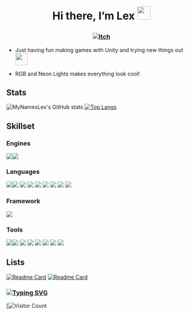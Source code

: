 # <p align="center"> Hi there, I’m Lex <img src="https://media.giphy.com/media/hvRJCLFzcasrR4ia7z/giphy.gif" width="35px"></p>

### <p align="center"> [![Itch](https://img.shields.io/badge/-itch.io-red?style=for-the-badge)](https://lexingto.itch.io/)</p>

- Just having fun making games with Unity and trying new things out <img height="32" width="32" src="https://unpkg.com/simple-icons@v5/icons/unity.svg" />

- RGB and Neon Lights makes everything look cool!

## Stats

![MyNamesLex's GitHub stats](https://github-readme-stats.vercel.app/api?username=MyNamesLex&theme=algolia&show_icons=true&hide=prs)
[![Top Langs](https://github-readme-stats.vercel.app/api/top-langs/?username=MyNamesLex&layout=compact&hide=shaderlab,asp.net,cython,hlsl&theme=algolia&langs_count=6)](https://github.com/anuraghazra/github-readme-stats)

## Skillset

### Engines
<img src="https://img.shields.io/badge/-Unity-black" /><img src="https://img.shields.io/badge/-Ren'py-black" />

### Languages
<img src="https://img.shields.io/badge/-C%2B%2B-black" /><img src="https://img.shields.io/badge/-C%23-black" />
<img src="https://img.shields.io/badge/-Python-black" />
<img src="https://img.shields.io/badge/-CSS-black" />
<img src="https://img.shields.io/badge/-HTML-black" />
<img src="https://img.shields.io/badge/-Lua-black" />
<img src="https://img.shields.io/badge/-Javascript-black" />
<img src="https://img.shields.io/badge/-Processing-black" />
<img src="https://img.shields.io/badge/-Git-black" />

### Framework
<img src="https://img.shields.io/badge/-.NET-black" />

### Tools
<img src="https://img.shields.io/badge/-Blender-black" /><img src="https://img.shields.io/badge/-Audacity-black" />
<img src="https://img.shields.io/badge/-Gimp-black" />
<img src="https://img.shields.io/badge/-OBS-black" />
<img src="https://img.shields.io/badge/-Movie%20Studio%2016-black"/>
<img src="https://img.shields.io/badge/-Bosca%20Ceoil-black"/>
<img src="https://img.shields.io/badge/-Aesprite-black"/>
<img src="https://img.shields.io/badge/-SFXR-black"/>

## Lists

[![Readme Card](https://github-readme-stats.vercel.app/api/pin/?username=mynameslex&repo=all-jam-games&show_owner=true&theme=algolia)](https://github.com/MyNamesLex/All-Jam-Games)
[![Readme Card](https://github-readme-stats.vercel.app/api/pin/?username=mynameslex&repo=Favourites-I-Made&show_owner=true&theme=algolia)](https://github.com/MyNamesLex/Favourites-I-Made)

### [![Typing SVG](https://readme-typing-svg.herokuapp.com/?lines=Unity+Is+Fun)](https://git.io/typing-svg)
[![Visitor Count](https://profile-counter.glitch.me/{mynameslex}/count.svg)
